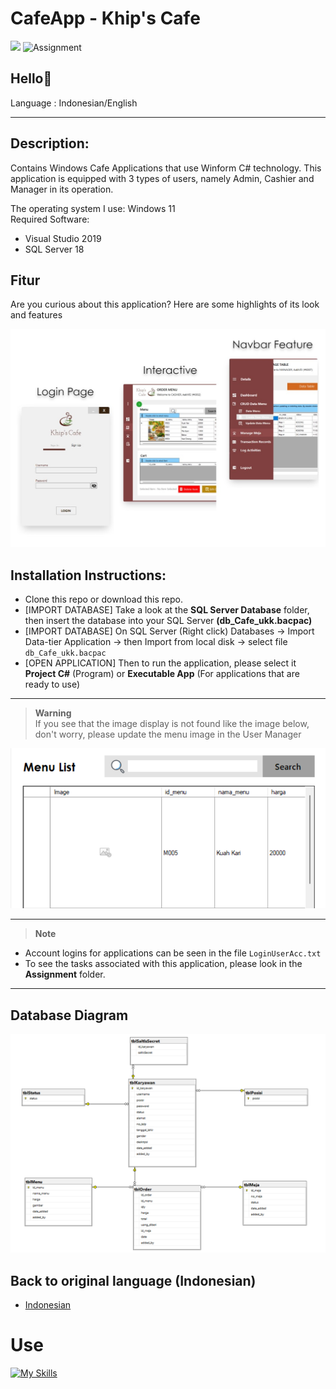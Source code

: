 # CafeApp - Khip's Cafe

![](https://img.shields.io/badge/Type-Desktop%20App%2FAplikasi%20Desktop-purple) <img src="https://img.shields.io/badge/-Assignment-red" alt="Assignment">

## Hello👋

Language : Indonesian/English

---

## Description:
Contains Windows Cafe Applications that use Winform C# technology. This application is equipped with 3 types of users, namely Admin, Cashier and Manager in its operation.

The operating system I use: Windows 11\
Required Software:
- Visual Studio 2019
- SQL Server 18

## Fitur
Are you curious about this application? Here are some highlights of its look and features

![Application Feature!](README_images/CafeApp%20-%20KhipCafe.jpg)


## Installation Instructions:
- Clone this repo or download this repo.
- [IMPORT DATABASE] Take a look at the **SQL Server Database** folder, then insert the database into your SQL Server **(db_Cafe_ukk.bacpac)**
- [IMPORT DATABASE] On SQL Server (Right click) Databases -> Import Data-tier Application -> then Import from local disk -> select file `db_Cafe_ukk.bacpac`
- [OPEN APPLICATION] Then to run the application, please select it
  **Project C#** (Program)
  or
  **Executable App** (For applications that are ready to use)

---

> __Warning__ \
If you see that the image display is not found like the image below, don't worry, please update the menu image in the User Manager

![MenuImage NotFound](/README_images/ImageNotFound.png)


---

> __Note__
- Account logins for applications can be seen in the file `LoginUserAcc.txt`
- To see the tasks associated with this application, please look in the **Assignment** folder.

---

## Database Diagram

![Database Diagram!](README_images/DatabaseDiagram.png)


## Back to original language (Indonesian)
- [Indonesian](./README.md)

# Use
[![My Skills](https://skillicons.dev/icons?i=cs)](https://github.com/Khip01)
